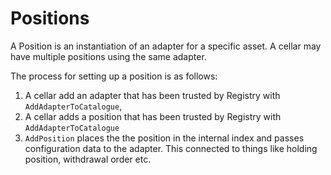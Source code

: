 # Positions

A Position is an instantiation of an adapter for a specific asset. A cellar may have multiple positions using the same adapter.

The process for setting up a position is as follows:

1. A cellar add an adapter that has been trusted by Registry with `AddAdapterToCatalogue`,
2. A cellar adds a position that has been trusted by Registry with `AddAdapterToCatalogue`
3. `AddPosition` places the the position in the internal index and passes configuration data to the adapter. This connected to things like holding position, withdrawal order etc.
